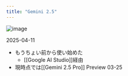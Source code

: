 ```yaml
---
title: "Gemini 2.5"
---
```


![image](https://gyazo.com/9d94c07409380a683b002719e58a651d/thumb/1000)

2025-04-11
- もうちょい前から使い始めた
    - [[Google AI Studio]]経由
- 現時点では[[Gemini 2.5 Pro]] Preview 03-25
